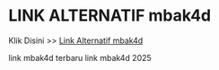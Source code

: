 # LINK ALTERNATIF mbak4d

Klik Disini >> <a href="https://linksto.pages.dev/">Link Alternatif mbak4d </a>

link mbak4d terbaru
link mbak4d 2025